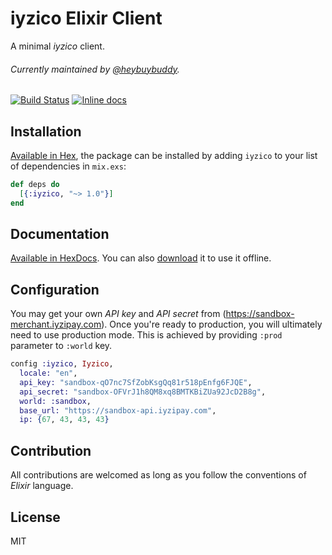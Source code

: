 # iyzico Elixir Client

A minimal *iyzico* client.

###### Currently maintained by [@heybuybuddy](https://github.com/heybuybuddy/).

[![Build Status](https://travis-ci.org/Chatatata/iyzico.svg?branch=master)](https://travis-ci.org/Chatatata/iyzico)
[![Inline docs](http://inch-ci.org/github/Chatatata/iyzico.svg)](http://inch-ci.org/github/Chatatata/iyzico)

## Installation

[Available in Hex](https://hex.pm/packages/iyzico), the package can be installed
by adding `iyzico` to your list of dependencies in `mix.exs`:

```elixir
def deps do
  [{:iyzico, "~> 1.0"}]
end
```

## Documentation

[Available in HexDocs](https://hexdocs.pm/iyzico/).
You can also [download](https://repo.hex.pm/docs/iyzico-1.3.0.tar.gz) it to use it offline.

## Configuration

You may get your own *API key* and *API secret* from (https://sandbox-merchant.iyzipay.com).
Once you're ready to production, you will ultimately need to use production mode.
This is achieved by providing `:prod` parameter to `:world` key.

```elixir
config :iyzico, Iyzico,
  locale: "en",
  api_key: "sandbox-qO7nc7SfZobKsgQq81r518pEnfg6FJQE",
  api_secret: "sandbox-OFVrJ1h8QM8xq8BMTKBiZUa92JcD2B8g",
  world: :sandbox,
  base_url: "https://sandbox-api.iyzipay.com",
  ip: {67, 43, 43, 43}
```

## Contribution

All contributions are welcomed as long as you follow the conventions of *Elixir* language.

## License

MIT

